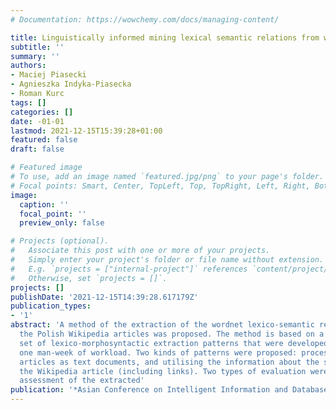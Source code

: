 ```yaml
---
# Documentation: https://wowchemy.com/docs/managing-content/

title: Linguistically informed mining lexical semantic relations from wikipedia structure
subtitle: ''
summary: ''
authors:
- Maciej Piasecki
- Agnieszka Indyka-Piasecka
- Roman Kurc
tags: []
categories: []
date: -01-01
lastmod: 2021-12-15T15:39:28+01:00
featured: false
draft: false

# Featured image
# To use, add an image named `featured.jpg/png` to your page's folder.
# Focal points: Smart, Center, TopLeft, Top, TopRight, Left, Right, BottomLeft, Bottom, BottomRight.
image:
  caption: ''
  focal_point: ''
  preview_only: false

# Projects (optional).
#   Associate this post with one or more of your projects.
#   Simply enter your project's folder or file name without extension.
#   E.g. `projects = ["internal-project"]` references `content/project/deep-learning/index.md`.
#   Otherwise, set `projects = []`.
projects: []
publishDate: '2021-12-15T14:39:28.617179Z'
publication_types:
- '1'
abstract: 'A method of the extraction of the wordnet lexico-semantic relations from
  the Polish Wikipedia articles was proposed. The method is based on a set of hand-written
  set of lexico-morphosyntactic extraction patterns that were developed in less than
  one man-week of workload. Two kinds of patterns were proposed: processing encyclopaedia
  articles as text documents, and utilising the information about the structure of
  the Wikipedia article (including links). Two types of evaluation were applied: manual
  assessment of the extracted'
publication: '*Asian Conference on Intelligent Information and Database Systems*'
---
```

